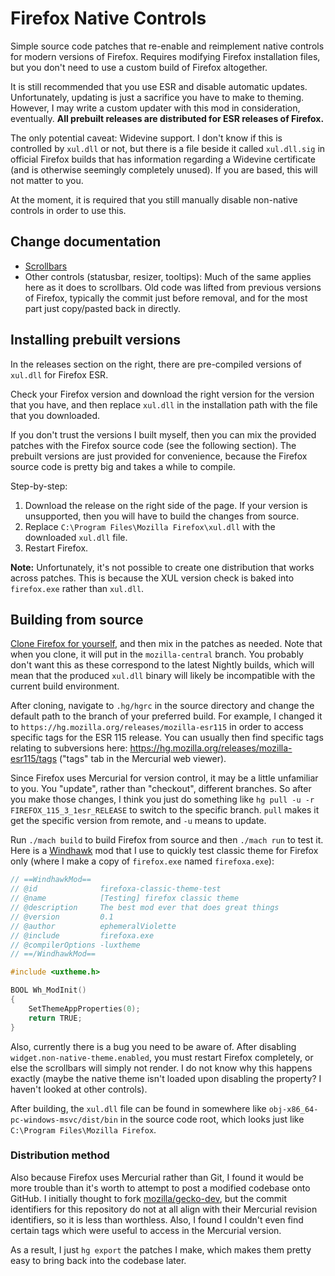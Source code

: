 # Firefox Native Controls

Simple source code patches that re-enable and reimplement native controls for modern versions of Firefox. Requires modifying Firefox installation files, but you don't need to use a custom build of Firefox altogether.

It is still recommended that you use ESR and disable automatic updates. Unfortunately, updating is just a sacrifice you have to make to theming. However, I may write a custom updater with this mod in consideration, eventually. **All prebuilt releases are distributed for ESR releases of Firefox.**

The only potential caveat: Widevine support. I don't know if this is controlled by `xul.dll` or not, but there is a file beside it called `xul.dll.sig` in official Firefox builds that has information regarding a Widevine certificate (and is otherwise seemingly completely unused). If you are based, this will not matter to you.

At the moment, it is required that you still manually disable non-native controls in order to use this.

## Change documentation

- [Scrollbars](docs/scrollbars.md)
- Other controls (statusbar, resizer, tooltips): Much of the same applies here as it does to scrollbars. Old code was lifted from previous versions of Firefox, typically the commit just before removal, and for the most part just copy/pasted back in directly.

## Installing prebuilt versions

In the releases section on the right, there are pre-compiled versions of `xul.dll` for Firefox ESR.

Check your Firefox version and download the right version for the version that you have, and then replace `xul.dll` in the installation path with the file that you downloaded.

If you don't trust the versions I built myself, then you can mix the provided patches with the Firefox source code (see the following section). The prebuilt versions are just provided for convenience, because the Firefox source code is pretty big and takes a while to compile.

Step-by-step:

1. Download the release on the right side of the page. If your version is unsupported, then you will have to build the changes from source.
2. Replace `C:\Program Files\Mozilla Firefox\xul.dll` with the downloaded `xul.dll` file.
3. Restart Firefox.

**Note:** Unfortunately, it's not possible to create one distribution that works across patches. This is because the XUL version check is baked into `firefox.exe` rather than `xul.dll`.

## Building from source

[Clone Firefox for yourself](https://firefox-source-docs.mozilla.org/setup/index.html), and then mix in the patches as needed. Note that when you clone, it will put in the `mozilla-central` branch. You probably don't want this as these correspond to the latest Nightly builds, which will mean that the produced `xul.dll` binary will likely be incompatible with the current build environment.

After cloning, navigate to `.hg/hgrc` in the source directory and change the default path to the branch of your preferred build. For example, I changed it to `https://hg.mozilla.org/releases/mozilla-esr115` in order to access specific tags for the ESR 115 release. You can usually then find specific tags relating to subversions here: https://hg.mozilla.org/releases/mozilla-esr115/tags ("tags" tab in the Mercurial web viewer).

Since Firefox uses Mercurial for version control, it may be a little unfamiliar to you. You "update", rather than "checkout", different branches. So after you make those changes, I think you just do something like `hg pull -u -r FIREFOX_115_3_1esr_RELEASE` to switch to the specific branch. `pull` makes it get the specific version from remote, and `-u` means to update.

Run `./mach build` to build Firefox from source and then `./mach run` to test it. Here is a [Windhawk](//windhawk.net) mod that I use to quickly test classic theme for Firefox only (where I make a copy of `firefox.exe` named `firefoxa.exe`):

```cpp
// ==WindhawkMod==
// @id              firefoxa-classic-theme-test
// @name            [Testing] firefox classic theme
// @description     The best mod ever that does great things
// @version         0.1
// @author          ephemeralViolette
// @include         firefoxa.exe
// @compilerOptions -luxtheme
// ==/WindhawkMod==

#include <uxtheme.h>

BOOL Wh_ModInit()
{
    SetThemeAppProperties(0);
    return TRUE;
}
```

Also, currently there is a bug you need to be aware of. After disabling `widget.non-native-theme.enabled`, you must restart Firefox completely, or else the scrollbars will simply not render. I do not know why this happens exactly (maybe the native theme isn't loaded upon disabling the property? I haven't looked at other controls).

After building, the `xul.dll` file can be found in somewhere like `obj-x86_64-pc-windows-msvc/dist/bin` in the source code root, which looks just like `C:\Program Files\Mozilla Firefox`.

### Distribution method

Also because Firefox uses Mercurial rather than Git, I found it would be more trouble than it's worth to attempt to post a modified codebase onto GitHub. I initially thought to fork [mozilla/gecko-dev](//github.com/mozilla/gecko-dev), but the commit identifiers for this repository do not at all align with their Mercurial revision identifiers, so it is less than worthless. Also, I found I couldn't even find certain tags which were useful to access in the Mercurial version.

As a result, I just `hg export` the patches I make, which makes them pretty easy to bring back into the codebase later.